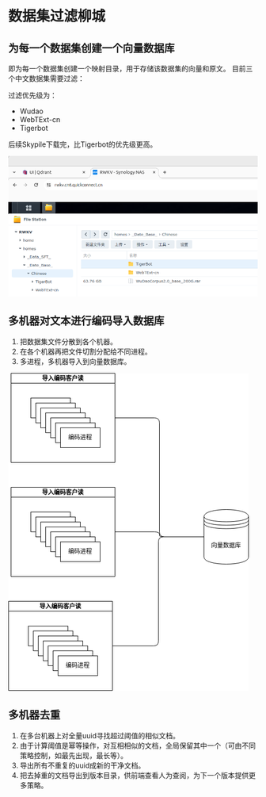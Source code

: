 # 数据集过滤柳城

## 为每一个数据集创建一个向量数据库

即为每一个数据集创建一个映射目录，用于存储该数据集的向量和原文。
目前三个中文数据集需要过滤：

过滤优先级为：
- Wudao
- WebTExt-cn
- Tigerbot

后续Skypile下载完，比Tigerbot的优先级更高。

![alt text](image.png)

## 多机器对文本进行编码导入数据库

1. 把数据集文件分散到各个机器。
2. 在各个机器再把文件切割分配给不同进程。
3. 多进程，多机器导入到向量数据库。

![Import Diagrams](multiple_process_import.png)

## 多机器去重

1. 在多台机器上对全量uuid寻找超过阈值的相似文档。
2. 由于计算阈值是幂等操作，对互相相似的文档，全局保留其中一个（可由不同策略控制，如最先出现，最长等）。
3. 导出所有不重复的uuid成新的干净文档。
4. 把去掉重的文档导出到版本目录，供前端查看人为查阅，为下一个版本提供更多策略。